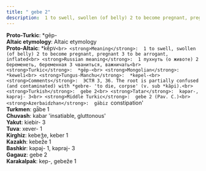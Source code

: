 ```yaml
---
title: " gebe 2"
description:  1 to swell, swollen (of belly) 2 to become pregnant, pregnant 3 to be arrogant, inflated
---
```


<strong>Proto-Turkic</strong>:  *gēp-<br>
<strong>Altaic etymology</strong>:  Altaic etymology<br>
<strong> Proto-Altaic</strong>:  *kḗp`V<br>
<strong>Meaning</strong>:  1 to swell, swollen (of belly) 2 to become pregnant, pregnant 3 to be arrogant, inflated<br>
<strong>Russian meaning</strong>:  1 пухнуть (о животе) 2 беременеть, беременная 3 чваниться, важничать<br>
<strong>Turkic</strong>:  *gēp-<br>
<strong>Mongolian</strong>:  *keweli<br>
<strong>Tungus-Manchu</strong>:  *kepel-<br>
<strong>Comments</strong>:  ЭСТЯ 3, 36. The root is partially confused (and contaminated) with *gebre- 'to die, corpse' (v. sub *kăpi).<br>
<strong>Turkish</strong>:  gebe 2<br>
<strong>Tatar</strong>:  kǝpǝr-, kǝprǝj- 3<br>
<strong>Middle Turkic</strong>:  gebe 2 (Pav. C.)<br>
<strong>Azerbaidzhan</strong>:  gäbiz `constipation'<br>
<strong>Turkmen</strong>:  gǟbe 1<br>
<strong>Chuvash</strong>:  kabar 'insatiable, gluttonous'<br>
<strong>Yakut</strong>:  kiebir- 3<br>
<strong>Tuva</strong>:  xever- 1<br>
<strong>Kirghiz</strong>:  kebeǯe, keber 1<br>
<strong>Kazakh</strong>:  kebeže 1<br>
<strong>Bashkir</strong>:  kǝpǝj- 1, kǝprǝj- 3<br>
<strong>Gagauz</strong>:  gebe 2<br>
<strong>Karakalpak</strong>:  kep-, gebeže 1<br>


